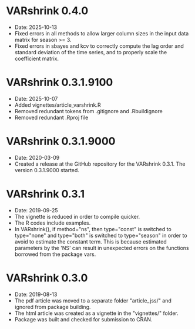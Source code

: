 # VARshrink 0.4.0
* Date: 2025-10-13
* Fixed errors in all methods to allow larger column sizes in the input data
  matrix for season >= 3.
* Fixed errors in sbayes and kcv to correctly compute the lag order and standard
  deviation of the time series, and to properly scale the coefficient matrix.

# VARshrink 0.3.1.9100
* Date: 2025-10-07
* Added vignettes/article_varshrink.R
* Removed redundant tokens from .gitignore and .Rbuildignore
* Removed redundant .Rproj file

# VARshrink 0.3.1.9000
* Date: 2020-03-09
* Created a release at the GitHub repository for the VARshrink 0.3.1. The version 0.3.1.9000 started.

# VARshrink 0.3.1
* Date: 2019-09-25
* The vignette is reduced in order to compile quicker.
* The R codes include examples.
* In VARshrink(), if method="ns", then type="const" is switched to type="none"
and type="both" is switched to type="season" in order to avoid to estimate the constant term. This is because estimated parameters by the 'NS' can result in unexpected errors on the functions borrowed from the package vars.

# VARshrink 0.3.0
* Date: 2019-08-13
* The pdf article was moved to a separate folder "article_jss/" and ignored from package building.
* The html article was created as a vignette in the "vignettes/" folder.
* Package was built and checked for submission to CRAN.
